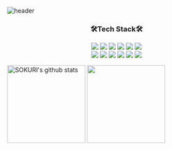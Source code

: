 ![header](https://capsule-render.vercel.app/api?type=transparent&theme=tokyonight&height=250&section=header&text=jun_CODING&fontSize=90)

<h3 align="center">🛠Tech Stack🛠</h3>
<div align="center">
  <img src="https://img.shields.io/badge/Android Studio-3DDC84?style=flat-square&logo=Android Studio&logoColor=white"/>
  <img src="https://img.shields.io/badge/React-61DAFB?style=flat-square&logo=React&logoColor=black"/>
  <img src="https://img.shields.io/badge/GitHub-181717?style=flat-square&logo=GitHub&logoColor=white"/>
  <img src="https://img.shields.io/badge/C-A8B9CC?style=flat-square&logo=C&logoColor=white"/>
  <img src="https://img.shields.io/badge/java-007396?style=flat-square&logo=java&logoColor=white"/>
  <img src="https://img.shields.io/badge/JavaScript-F7DF1E?style=flat-square&logo=javascript&logoColor=black"/>
</div>
<div align="center">
  <img src="https://img.shields.io/badge/MariaDB-003545?style=flat-square&logo=mariaDB&logoColor=white"/>
  <img src="https://img.shields.io/badge/MySQL-4479A1?style=flat-square&logo=MySQL&logoColor=white"/>
  <img src="https://img.shields.io/badge/Node.js-339933?style=flat-square&logo=Node.js&logoColor=white"/>
  <img src="https://img.shields.io/badge/Visual Studio-5C2D91?style=flat-square&logo=Visual Studio&logoColor=white"/>
  <img src="https://img.shields.io/badge/Visual Studio Code-007ACC?style=flat-square&logo=Visual Studio Code&logoColor=white"/>
  <img src="https://img.shields.io/badge/Anaconda-44A833?style=flat-square&logo=Anaconda&logoColor=white"/>
</div>


<a href="https://github.com/imysh578"><img align="center" style="height:180px" src="https://github-readme-stats.vercel.app/api?username=juntae123456&show_icons=true&include_all_commits=true&theme=nord&hide_border=true" alt="SOKURI's github stats" /></a>
<a href="https://github.com/imysh578"><img align="center" style="height:180px" src="https://github-readme-stats.vercel.app/api/top-langs/?username=imysh578&layout=compact&theme=nord&hide_border=true" /></a> 
